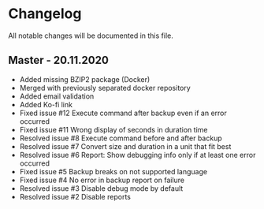 # Changelog

All notable changes will be documented in this file.

## Master - 20.11.2020

* Added missing BZIP2 package (Docker)
* Merged with previously separated docker repository
* Added email validation
* Added Ko-fi link
* Fixed issue #12 Execute command after backup even if an error occurred
* Fixed issue #11 Wrong display of seconds in duration time
* Resolved issue #8 Execute command before and after backup
* Resolved issue #7 Convert size and duration in a unit that fit best
* Resolved issue #6 Report: Show debugging info only if at least one error occurred
* Fixed issue #5 Backup breaks on not supported language
* Fixed issue #4 No error in backup report on failure
* Resolved issue #3 Disable debug mode by default
* Resolved issue #2 Disable reports
